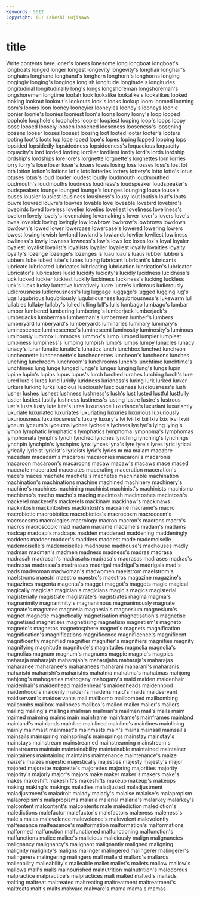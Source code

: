 ```yaml
---
Keywords: 5612 
Copyright: (C) Takeshi Fujisawa
---
```


# title

Write contents here.
oner's loners lonesome long longboat
longboat's longboats longed longer longest longevity longevity's longhair longhair's longhairs
longhand longhand's longhorn longhorn's longhorns longing longingly longing's longings longish
longitude longitude's longitudes longitudinal longitudinally long's longs longshoreman longshoreman's longshoremen
longtime loofah look lookalike lookalike's lookalikes looked looking lookout lookout's
lookouts look's looks lookup loom loomed looming loom's looms loon
looney looneyier looneyies looney's looneys loonie loonier loonie's loonies looniest
loon's loons loony loony's loop looped loophole loophole's loopholes loopier
loopiest looping loop's loops loopy loose loosed loosely loosen loosened
looseness looseness's loosening loosens looser looses loosest loosing loot looted
looter looter's looters looting loot's loots lop lope loped lope's
lopes loping lopped lopping lops lopsided lopsidedly lopsidedness lopsidedness's loquacious
loquacity loquacity's lord lorded lording lordlier lordliest lordly lord's lords
lordship lordship's lordships lore lore's lorgnette lorgnette's lorgnettes lorn lorries
lorry lorry's lose loser loser's losers loses losing loss losses
loss's lost lot loth lotion lotion's lotions lot's lots lotteries
lottery lottery's lotto lotto's lotus lotuses lotus's loud louder loudest
loudly loudmouth loudmouthed loudmouth's loudmouths loudness loudness's loudspeaker loudspeaker's loudspeakers
lounge lounged lounge's lounges lounging louse louse's louses lousier lousiest
lousiness lousiness's lousy lout loutish lout's louts louvre louvred louvre's
louvres lovable love loveable lovebird lovebird's lovebirds loved loveless lovelier
lovelies loveliest loveliness loveliness's lovelorn lovely lovely's lovemaking lovemaking's lover
lover's lovers love's loves lovesick loving lovingly low lowbrow lowbrow's
lowbrows lowdown lowdown's lowed lower lowercase lowercase's lowered lowering lowers
lowest lowing lowish lowland lowland's lowlands lowlier lowliest lowliness lowliness's
lowly lowness lowness's low's lows lox loxes lox's loyal loyaler
loyalest loyalist loyalist's loyalists loyaller loyallest loyally loyalties loyalty loyalty's
lozenge lozenge's lozenges ls luau luau's luaus lubber lubber's lubbers
lube lubed lube's lubes lubing lubricant lubricant's lubricants lubricate lubricated
lubricates lubricating lubrication lubrication's lubricator lubricator's lubricators lucid lucidity lucidity's
lucidly lucidness lucidness's luck lucked luckier luckiest luckily luckiness luckiness's
lucking luckless luck's lucks lucky lucrative lucratively lucre lucre's ludicrous
ludicrously ludicrousness ludicrousness's lug luggage luggage's lugged lugging lug's lugs
lugubrious lugubriously lugubriousness lugubriousness's lukewarm lull lullabies lullaby lullaby's lulled
lulling lull's lulls lumbago lumbago's lumbar lumber lumbered lumbering lumbering's
lumberjack lumberjack's lumberjacks lumberman lumberman's lumbermen lumber's lumbers lumberyard lumberyard's
lumberyards luminaries luminary luminary's luminescence luminescence's luminescent luminosity luminosity's luminous
luminously lummox lummoxes lummox's lump lumped lumpier lumpiest lumpiness lumpiness's
lumping lumpish lump's lumps lumpy lunacies lunacy lunacy's lunar lunatic
lunatic's lunatics lunch lunchbox lunched luncheon luncheonette luncheonette's luncheonettes luncheon's
luncheons lunches lunching lunchroom lunchroom's lunchrooms lunch's lunchtime lunchtime's lunchtimes
lung lunge lunged lunge's lunges lunging lung's lungs lupin lupine
lupin's lupins lupus lupus's lurch lurched lurches lurching lurch's lure
lured lure's lures lurid luridly luridness luridness's luring lurk lurked
lurker lurkers lurking lurks luscious lusciously lusciousness lusciousness's lush lusher
lushes lushest lushness lushness's lush's lust lusted lustful lustfully lustier
lustiest lustily lustiness lustiness's lusting lustre lustre's lustrous lust's lusts
lusty lute lute's lutes luxuriance luxuriance's luxuriant luxuriantly luxuriate luxuriated
luxuriates luxuriating luxuries luxurious luxuriously luxuriousness luxuriousness's luxury luxury's lvi
lvii lxi lxii lxiv lxix lxvi lxvii lyceum lyceum's lyceums
lychee lychee's lychees lye lye's lying lying's lymph lymphatic lymphatic's
lymphatics lymphoma lymphoma's lymphomas lymphomata lymph's lynch lynched lynches lynching
lynching's lynchings lynchpin lynchpin's lynchpins lynx lynxes lynx's lyre lyre's
lyres lyric lyrical lyrically lyricist lyricist's lyricists lyric's lyrics m
ma ma'am macabre macadam macadam's macaroni macaronies macaroni's macaronis macaroon
macaroon's macaroons macaw macaw's macaws mace maced macerate macerated macerates
macerating maceration maceration's mace's maces machete machete's machetes machinable machination
machination's machinations machine machined machinery machinery's machine's machines machining machinist
machinist's machinists machismo machismo's macho macho's macing macintosh macintoshes macintosh's
mackerel mackerel's mackerels mackinaw mackinaw's mackinaws mackintosh mackintoshes mackintosh's macramé
macramé's macro macrobiotic macrobiotics macrobiotics's macrocosm macrocosm's macrocosms macrologies macrology
macron macron's macrons macro's macros macroscopic mad madam madame madame's
madam's madams madcap madcap's madcaps madden maddened maddening maddeningly maddens
madder madder's madders maddest made mademoiselle mademoiselle's mademoiselles madhouse madhouse's
madhouses madly madman madman's madmen madness madness's madras madrasa madrasah
madrasah's madrasahs madrasa's madrasas madrases madras's madrassa madrassa's madrassas madrigal
madrigal's madrigals mad's mads madwoman madwoman's madwomen maelstrom maelstrom's maelstroms
maestri maestro maestro's maestros magazine magazine's magazines magenta magenta's maggot
maggot's maggots magic magical magically magician magician's magicians magic's magics
magisterial magisterially magistrate magistrate's magistrates magma magma's magnanimity magnanimity's magnanimous
magnanimously magnate magnate's magnates magnesia magnesia's magnesium magnesium's magnet magnetic
magnetically magnetisation magnetisation's magnetise magnetised magnetises magnetising magnetism magnetism's magneto
magneto's magnetos magnetosphere magnet's magnets magnification magnification's magnifications magnificence magnificence's
magnificent magnificently magnified magnifier magnifier's magnifiers magnifies magnify magnifying magnitude
magnitude's magnitudes magnolia magnolia's magnolias magnum magnum's magnums magpie magpie's
magpies maharaja maharajah maharajah's maharajahs maharaja's maharajas maharanee maharanee's maharanees
maharani maharani's maharanis maharishi maharishi's maharishis mahatma mahatma's mahatmas mahjong
mahjong's mahoganies mahogany mahogany's maid maiden maidenhair maidenhair's maidenhead maidenhead's
maidenheads maidenhood maidenhood's maidenly maiden's maidens maid's maids maidservant maidservant's
maidservants mail mailbomb mailbombed mailbombing mailbombs mailbox mailboxes mailbox's mailed
mailer mailer's mailers mailing mailing's mailings mailman mailman's mailmen mail's
mails maim maimed maiming maims main mainframe mainframe's mainframes mainland
mainland's mainlands mainline mainlined mainline's mainlines mainlining mainly mainmast mainmast's
mainmasts main's mains mainsail mainsail's mainsails mainspring mainspring's mainsprings mainstay
mainstay's mainstays mainstream mainstreamed mainstreaming mainstream's mainstreams maintain maintainability maintainable
maintained maintainer maintainers maintaining maintains maintenance maintenance's maize maize's maizes
majestic majestically majesties majesty majesty's major majored majorette majorette's majorettes
majoring majorities majority majority's majorly major's majors make maker maker's
makers make's makes makeshift makeshift's makeshifts makeup makeup's makeups making
making's makings maladies maladjusted maladjustment maladjustment's maladroit malady malady's malaise
malaise's malapropism malapropism's malapropisms malaria malarial malaria's malarkey malarkey's malcontent
malcontent's malcontents male malediction malediction's maledictions malefactor malefactor's malefactors maleness
maleness's male's males malevolence malevolence's malevolent malevolently malfeasance malfeasance's malformation
malformation's malformations malformed malfunction malfunctioned malfunctioning malfunction's malfunctions malice malice's
malicious maliciously malign malignancies malignancy malignancy's malignant malignantly maligned maligning
malignity malignity's maligns malinger malingered malingerer malingerer's malingerers malingering malingers
mall mallard mallard's mallards malleability malleability's malleable mallet mallet's mallets
mallow mallow's mallows mall's malls malnourished malnutrition malnutrition's malodorous malpractice
malpractice's malpractices malt malted malted's malteds malting maltreat maltreated maltreating
maltreatment maltreatment's maltreats malt's malts malware malware's mama mama's mamas
